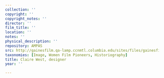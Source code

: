 ```yaml
---
collection: ''
copyright: ''
copyright_notes: ''
director: ''
film_title: ''
location: ''
notes: ''
physical_description: ''
repository: AMPAS
src: http://gainesfilm.qa-lamp.ccnmtl.columbia.edu/sites/files/gainesfilm/images/west.jpg
taxonomies: [Image, Women Film Pioneers, Historiography]
title: Claire West, designer
year: ''

---
```

